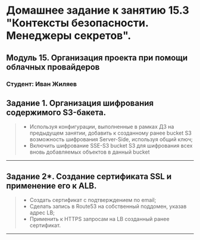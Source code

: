 # Домашнее задание к занятию 15.3 "Контексты безопасности. Менеджеры секретов".

## Модуль 15. Организация проекта при помощи облачных провайдеров

### Студент: Иван Жиляев


## Задание 1. Организация шифрования содержимого S3-бакета.

>- Используя конфигурации, выполненные в рамках ДЗ на предыдущем занятии, добавить к созданному ранее bucket S3 возможность шифрования Server-Side, используя общий ключ;
>- Включить шифрование SSE-S3 bucket S3 для шифрования всех вновь добавляемых объектов в данный bucket

---

## Задание 2*. Создание сертификата SSL и применение его к ALB.

>- Создать сертификат с подтверждением по email;
>- Сделать запись в Route53 на собственный поддомен, указав адрес LB;
>- Применить к HTTPS запросам на LB созданный ранее сертификат.

---